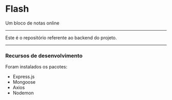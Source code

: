 # Flash

Um bloco de notas online

---
Este é o repositório referente ao backend do projeto.

---
### Recursos de desenvolvimento

Foram instalados os pacotes:

- Express.js
- Mongoose
- Axios
- Nodemon